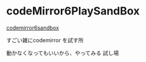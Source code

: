 # codeMirror6PlaySandBox

[codemirror6sandbox](https://pome-ta.github.io/codeMirror6PlaySandBox/)

すごい雑にcodemirror を試す所

動かなくなってもいいから、やってみる
試し場

